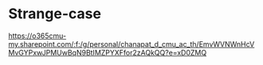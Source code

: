 # Strange-case
https://o365cmu-my.sharepoint.com/:f:/g/personal/chanapat_d_cmu_ac_th/EmvWVNWnHcVMvGYPxwJPMUwBqN9BtIMZPYXFfor2zAQkQQ?e=xD0ZMQ
